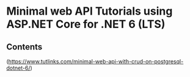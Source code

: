 # Minimal web API Tutorials using ASP.NET Core for .NET 6 (LTS)

## Contents

(https://www.tutlinks.com/minimal-web-api-with-crud-on-postgresql-dotnet-6/)
